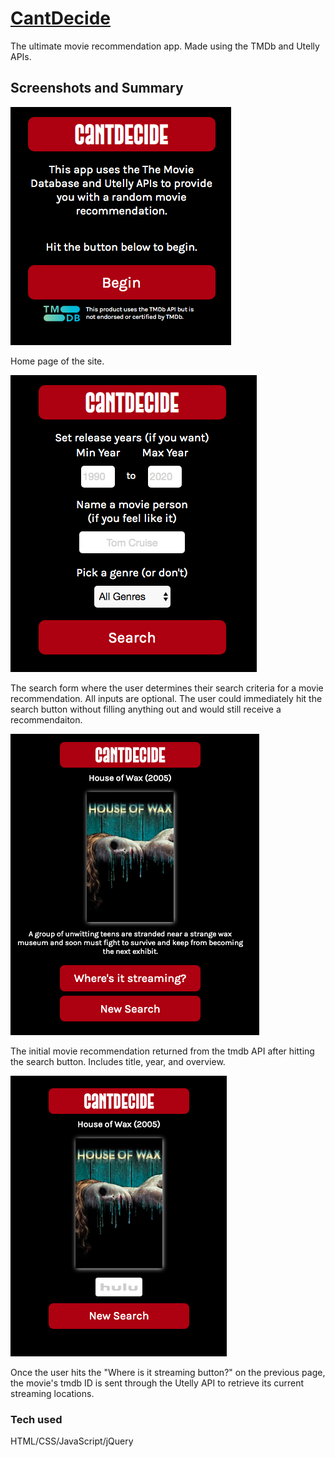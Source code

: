 # [CantDecide](https://jordanhenn.github.io/cantdecide/) #
The ultimate movie recommendation app. Made using the TMDb and Utelly APIs. 

## Screenshots and Summary ##
![Home page](./readmephotos/homepage.png)  

Home page of the site.

![Search form](./readmephotos/searchform.png)  

The search form where the user determines their search criteria for a movie recommendation. All inputs are optional. The user could immediately hit the search button without filling anything out and would still receive a recommendaiton.

![Movie description](./readmephotos/movierec.png)  

The initial movie recommendation returned from the tmdb API after hitting the search button. Includes title, year, and overview.

![Streaming locations](./readmephotos/streaminglocation.png)  

Once the user hits the "Where is it streaming button?" on the previous page, the movie's tmdb ID is sent through the Utelly API to retrieve its current streaming locations. 

### Tech used ###
HTML/CSS/JavaScript/jQuery

